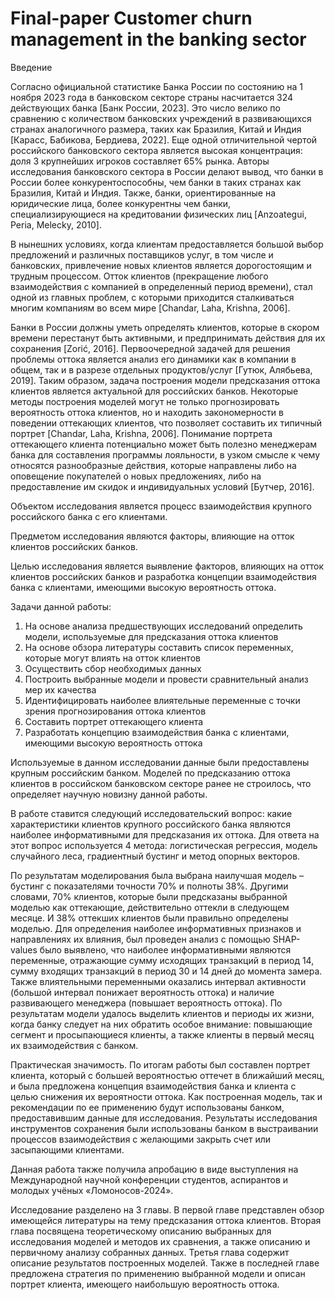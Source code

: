 # Final-paper Customer churn management in the banking sector
Введение

  Согласно официальной статистике Банка России по состоянию на 1 ноября 2023 года в банковском секторе страны насчитается 324 действующих банка [Банк России, 2023]. Это число велико по сравнению с количеством банковских учреждений в развивающихся странах аналогичного размера, таких как Бразилия, Китай и Индия [Карасс, Бабикова, Бердиева, 2022]. Еще одной отличительной чертой российского банковского сектора является высокая концентрация: доля 3 крупнейших игроков составляет 65% рынка. Авторы исследования банковского сектора в России делают вывод, что банки в России более конкурентоспособны, чем банки в таких странах как Бразилия, Китай и Индия. Также, банки, ориентированные на юридические лица, более конкурентны чем банки, специализирующиеся на кредитовании физических лиц [Anzoategui, Peria, Melecky, 2010]. 

    
  В нынешних условиях, когда клиентам предоставляется большой выбор предложений и различных поставщиков услуг, в том числе и банковских, привлечение новых клиентов является дорогостоящим и трудным процессом. Отток клиентов (прекращение любого взаимодействия с компанией в определенный период времени), стал одной из главных проблем, с которыми приходится сталкиваться многим компаниям во всем мире [Chandar, Laha, Krishna, 2006].


  Банки в России должны уметь определять клиентов, которые в скором времени перестанут быть активными, и предпринимать действия для их сохранения [Zorić, 2016]. Первоочередной задачей для решения проблемы оттока является анализ его динамики как в компании в общем, так и в разрезе отдельных продуктов/услуг [Гутюк, Алябьева, 2019]. Таким образом, задача построения модели предсказания оттока клиентов является актуальной для российских банков.  Некоторые методы построения моделей могут не только прогнозировать вероятность оттока клиентов, но и находить закономерности в поведении оттекающих клиентов, что позволяет составить их типичный портрет [Chandar, Laha, Krishna, 2006]. Понимание портрета оттекающего клиента потенциально может быть полезно менеджерам банка для составления программы лояльности, в узком смысле к чему относятся разнообразные действия, которые направлены либо на оповещение покупателей о новых предложениях, либо на предоставление им скидок и индивидуальных условий [Бутчер, 2016]. 


  Объектом исследования является процесс взаимодействия крупного российского банка с его клиентами.

  
  Предметом исследования являются факторы, влияющие на отток клиентов российских банков.

  
  Целью исследования является выявление факторов, влияющих на отток клиентов российских банков и разработка концепции взаимодействия банка с клиентами, имеющими высокую вероятность оттока.

  
  Задачи данной работы: 
1.	На основе анализа предшествующих исследований определить модели, используемые для предсказания оттока клиентов 
2.	На основе обзора литературы составить список переменных, которые могут влиять на отток клиентов
3.	Осуществить сбор необходимых данных
4.	Построить выбранные модели и провести сравнительный анализ мер их качества
5.	Идентифицировать наиболее влиятельные переменные с точки зрения прогнозирования оттока клиентов
6.	Составить портрет оттекающего клиента 
7.	Разработать концепцию взаимодействия банка с клиентами, имеющими высокую вероятность оттока


  Используемые в данном исследовании данные были предоставлены крупным российским банком. Моделей по предсказанию оттока клиентов в российском банковском секторе ранее не строилось, что определяет научную новизну данной работы.


  В работе ставится следующий исследовательский вопрос: какие характеристики клиентов крупного российского банка являются наиболее информативными для предсказания их оттока. Для ответа на этот вопрос используется 4 метода: логистическая регрессия, модель случайного леса, градиентный бустинг и метод опорных векторов.

  
  По результатам моделирования была выбрана наилучшая модель – бустинг с показателями точности 70% и полноты 38%. Другими словами, 70% клиентов, которые были предсказаны выбранной моделью как оттекающие, действительно оттекли в следующем месяце. И 38% оттекших клиентов были правильно определены моделью. Для определения наиболее информативных признаков и направлениях их влияния, был проведен анализ с помощью SHAP-values было выявлено, что наиболее информативными являются переменные, отражающие сумму исходящих транзакций в период 14, сумму входящих транзакций в период 30 и 14 дней до момента замера. Также влиятельными переменными оказались интервал активности (большой интервал понижает вероятность оттока) и наличие развивающего менеджера (повышает вероятность оттока).  По результатам модели удалось выделить клиентов и периоды их жизни, когда банку следует на них обратить особое внимание: повышающие сегмент и просыпающиеся клиенты, а также клиенты в первый месяц их взаимодействия с банком.

  
  Практическая значимость. По итогам работы был составлен портрет клиента, который с большей вероятностью оттечет в ближайший месяц, и была предложена концепция взаимодействия банка и клиента с целью снижения их вероятности оттока. Как построенная модель, так и рекомендации по ее применению будут использованы банком, предоставившим данные для исследования. Результаты исследования инструментов сохранения были использованы банком в выстраивании процессов взаимодействия с желающими закрыть счет или засыпающими клиентами.


  Данная работа также получила апробацию в виде выступления на Международной научной конференции студентов, аспирантов и молодых учёных «Ломоносов-2024».


  Исследование разделено на 3 главы. В первой главе представлен обзор имеющейся литературы на тему предсказания оттока клиентов. Вторая глава посвящена теоретическому описанию выбранных для исследования моделей и методов их сравнения, а также описанию и первичному анализу собранных данных. Третья глава содержит описание результатов построенных моделей. Также в последней главе предложена стратегия по применению выбранной модели и описан портрет клиента, имеющего наибольшую вероятность оттока. 
